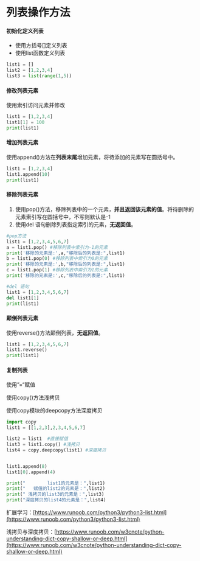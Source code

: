 # 列表操作方法

#### **初始化定义列表**

* 使用方括号\[\]定义列表
* 使用list函数定义列表

```python
list1 = []
list2 = [1,2,3,4]
list3 = list(range(1,5))
```

#### **修改列表元素**

使用索引访问元素并修改

```python
list1 = [1,2,3,4]
list1[1] = 100
print(list1)
```

#### **增加列表元素**

使用append\(\)方法在**列表末尾**增加元素，将待添加的元素写在圆括号中。

```python
list1 = [1,2,3,4]
list1.append(10)
print(list1)
```

#### **移除列表元素**

1. 使用pop\(\)方法，移除列表中的一个元素，**并且返回该元素的值**。将待删除的元素索引写在圆括号中，不写则默认是-1
2. 使用del 语句删除列表指定索引的元素，**无返回值**。

```python
#pop方法
list1 = [1,2,3,4,5,6,7]
a = list1.pop() #移除列表中索引为-1的元素
print('移除的元素是:',a,"移除后的列表是:",list1)
b = list1.pop(0) #移除列表中索引为0的元素
print('移除的元素是:',b,"移除后的列表是:",list1)
c = list1.pop(1) #移除列表中索引为1的元素
print('移除的元素是:',c,"移除后的列表是:",list1)
```

```python
#del 语句
list1 = [1,2,3,4,5,6,7]
del list1[1]
print(list1)
```

#### 颠倒列表元素

使用reverse\(\)方法颠倒列表，**无返回值**。

```python
list1 = [1,2,3,4,5,6,7]
list1.reverse()
print(list1)
```

#### 复制列表

使用”=“赋值

使用copy\(\)方法浅拷贝

使用copy模块的deepcopy方法深度拷贝

```python
import copy
list1 = [[1,2,3],2,3,4,5,6,7]

list2 = list1  #直接赋值
list3 = list1.copy() #浅拷贝
list4 = copy.deepcopy(list1) #深度拷贝


list1.append(8)
list1[0].append(4)

print("        list1的元素是：",list1)
print("   赋值的list2的元素是：",list2)
print(" 浅拷贝的list3的元素是：",list3)
print("深度拷贝的list4的元素是：",list4)
```



扩展学习：[https://www.runoob.com/python3/python3-list.html](https://www.runoob.com/python3/python3-list.html)

浅拷贝与深度拷贝：[https://www.runoob.com/w3cnote/python-understanding-dict-copy-shallow-or-deep.html](https://www.runoob.com/w3cnote/python-understanding-dict-copy-shallow-or-deep.html)

